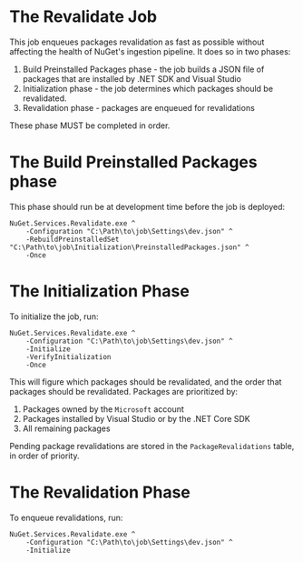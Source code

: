 # The Revalidate Job

This job enqueues packages revalidation as fast as possible without affecting the
health of NuGet's ingestion pipeline. It does so in two phases:

1. Build Preinstalled Packages phase - the job builds a JSON file of  packages that
are installed by .NET SDK and Visual Studio
2. Initialization phase - the job determines which packages should be revalidated.
3. Revalidation phase - packages are enqueued for revalidations

These phase MUST be completed in order.

# The Build Preinstalled Packages phase

This phase should run be at development time before the job is deployed:

```
NuGet.Services.Revalidate.exe ^
    -Configuration "C:\Path\to\job\Settings\dev.json" ^
    -RebuildPreinstalledSet "C:\Path\to\job\Initialization\PreinstalledPackages.json" ^
    -Once
```

# The Initialization Phase

To initialize the job, run:

```
NuGet.Services.Revalidate.exe ^
    -Configuration "C:\Path\to\job\Settings\dev.json" ^
    -Initialize
    -VerifyInitialization
    -Once
```

This will figure which packages should be revalidated, and the order that packages
should be revalidated. Packages are prioritized by:

1. Packages owned by the `Microsoft` account
2. Packages installed by Visual Studio or by the .NET Core SDK
3. All remaining packages

Pending package revalidations are stored in the `PackageRevalidations`
table, in order of priority.

# The Revalidation Phase

To enqueue revalidations, run:

```
NuGet.Services.Revalidate.exe ^
    -Configuration "C:\Path\to\job\Settings\dev.json" ^
    -Initialize
```